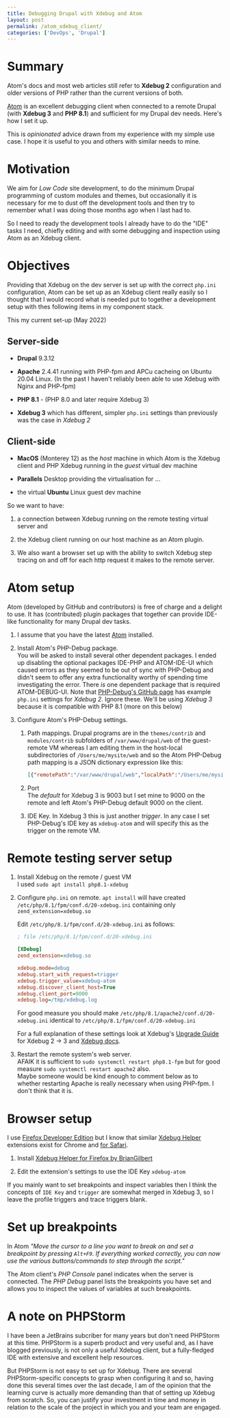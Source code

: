```yaml
---
title: Debugging Drupal with Xdebug and Atom
layout: post
permalink: /atom_xdebug_client/
categories: ['DevOps', 'Drupal']
---  
```


# Summary
 
Atom's docs and most web articles  still refer  to  __Xdebug 2__ configuration and older versions of PHP rather than the current versions of both.


[Atom](https://atom.io) is an excellent debugging client when connected to a remote Drupal (with __Xdebug 3__ and  __PHP 8.1__) and sufficient for my Drupal dev needs. Here's how I set it up.

This is  *opinionated* advice drawn from my experience with my simple use case. I hope it is useful to you and others with similar needs to mine.

# Motivation

We aim for *Low Code* site development, to do the minimum Drupal programming of custom modules and themes, but occasionally it is necessary for me to dust off the development tools and then try to remember what I was doing those months ago when I last had to.  

So I need to ready the development tools I already have to do the "IDE" tasks I need, chiefly editing and with some debugging and inspection using Atom as an Xdebug client.

# Objectives

Providing that Xdebug on the dev server is set up with the correct `php.ini` configuration, Atom can be set up as an Xdebug client really easily so I thought that I would record what is needed put to together a development setup with thes following items in my component stack.  

This my current set-up (May 2022)  

## Server-side

*   __Drupal__ 9.3.12  

*   __Apache__ 2.4.41 running with PHP-fpm and APCu cacheing on Ubuntu 20.04 Linux. (In the past I haven't reliably been able to use Xdebug with Nginx and PHP-fpm)  

*   __PHP 8.1__ - (PHP 8.0 and later require Xdebug 3)  

*   __Xdebug 3__ which has different, simpler `php.ini` settings than previously was the case in _Xdebug 2_

## Client-side

*   __MacOS__ (Monterey 12) as the *host* machine in which Atom is the Xdebug client and PHP Xdebug running in the *guest* virtual dev machine

*   __Parallels__ Desktop providing the virtualisation for ...

*   the virtual __Ubuntu__ Linux guest dev machine


So we want to have:

1.  a connection between Xdebug running on the remote testing virtual server and

1.  the Xdebug client running on our host machine as an Atom plugin.

1.  We also want a browser set up with the ability to switch Xdebug step tracing on and off for each http request it makes to the remote server.

# Atom setup   

Atom (developed by GitHub and contributors) is free of charge and a delight to use. It has (contributed) plugin packages that together can provide IDE-like functionality for many Drupal dev tasks.

1.  I assume that you have the latest [Atom](https://atom.io) installed.

1.  Install Atom's PHP-Debug package.  
    You will be asked to install several other dependent packages. I ended up disabling the optional packages  IDE-PHP and ATOM-IDE-UI which caused errors as they seemed to be out of sync with PHP-Debug and didn't seem to offer any extra functionality worthy of spending time investigating the error.  There *is* one dependent package that is required ATOM-DEBUG-UI.
    Note that [PHP-Debug's GitHub page](https://github.atom.io/packages/php-debug) has example `php.ini` settings for _Xdebug 2_. Ignore these. We'll be using _Xdebug 3_ because it is compatible with PHP 8.1 (more on this below)

1.  Configure Atom's PHP-Debug settings.  
    1.  Path mappings. Drupal programs are in the `themes/contrib` and `modules/contrib` subfolders of `/var/www/drupal/web` of the guest-remote VM whereas I am editing them in the host-local subdirectories of `/Users/me/mysite/web` and so the Atom PHP-Debug path mapping is a JSON dictionary expression like this:

        ```json
        [{"remotePath":"/var/www/drupal/web","localPath":"/Users/me/mysite/web"}]
        ```  

     1. Port    
        The *default* for Xdebug 3 is 9003 but I set mine to 9000 on the remote and left Atom's PHP-Debug default 9000 on the client.  

     1. IDE Key.
        In Xdebug 3 this is just another *trigger*. In any case I set PHP-Debug's IDE key as `xdebug-atom` and will specify this as the trigger on the remote VM.  

# Remote testing server setup

1.  Install Xdebug on the remote / guest VM  
    I used `sudo apt install php8.1-xdebug`

1.  Configure `php.ini` on remote.
    `apt install` will have created `/etc/php/8.1/fpm/conf.d/20-xdebug.ini` containing only `zend_extension=xdebug.so`

    Edit `/etc/php/8.1/fpm/conf.d/20-xdebug.ini` as follows:  

    ```ini
    ; file /etc/php/8.1/fpm/conf.d/20-xdebug.ini

    [XDebug]
    zend_extension=xdebug.so

    xdebug.mode=debug
    xdebug.start_with_request=trigger
    xdebug.trigger_value=xdebug-atom
    xdebug.discover_client_host=True
    xdebug.client_port=9000
    xdebug.log=/tmp/xdebug.log
    ```    

    For good measure you should make `/etc/php/8.1/apache2/conf.d/20-xdebug.ini` identical to `/etc/php/8.1/fpm/conf.d/20-xdebug.ini`

    For a full explanation of these settings look at Xdebug's [Upgrade Guide](https://xdebug.org/docs/upgrade_guide) for Xdebug 2 -> 3 and [Xdebug docs](https://xdebug.org/docs/).

1.  Restart the remote system's web server.  
    AFAIK it is sufficient to `sudo systemctl restart php8.1-fpm` but for good measure `sudo systemctl restart apache2` also.  
    Maybe someone would be kind enough to comment below as to whether restarting Apache is really necessary when using PHP-fpm. I don't think that it is.

# Browser setup  

I use [Firefox Developer Edition](https://www.mozilla.org/en-GB/firefox/developer/) but I know that similar [Xdebug Helper](https://addons.mozilla.org/en-US/firefox/addon/xdebug-helper-for-firefox/) extensions exist for Chrome and [for Safari](https://apps.apple.com/us/app/xdebug-key/id1441712067?mt=12).  

1.  Install [Xdebug Helper for Firefox by BrianGilbert](https://addons.mozilla.org/en-US/firefox/addon/xdebug-helper-for-firefox/)  

1.  Edit the extension's settings to use the IDE Key `xdebug-atom`

If you mainly want to set breakpoints and inspect variables then I think the concepts of `IDE Key` and `trigger` are somewhat merged in Xdebug 3, so I leave the profile triggers and trace triggers blank.

# Set up breakpoints  

In Atom *"Move the cursor to a line you want to break on and set a breakpoint by pressing `Alt+F9`.
If everything worked correctly, you can now use the various buttons/commands to step through the script."*

The Atom client's *PHP Console* panel indicates when the server is connected. The *PHP Debug* panel lists the breakpoints you have set and allows you to inspect the values of variables at such breakpoints.

# A note on PHPStorm  

I have been a JetBrains subcriber for many years but don't need PHPStorm at this time. PHPStorm is a superb product and very useful and, as I have blogged previously, is not only a useful Xdebug client, but a fully-fledged IDE with extensive and excellent help resources.  

But PHPStorm is not easy to set up for Xdebug. There are several PHPStorm-specific concepts to grasp when configuring it and so, having done this several times over the last decade, I am of the opinion that the learning curve is actually more demanding than that of setting up Xdebug from scratch. So,  you can justify your investment in time and money in relation to the scale of the project in which you and your team are engaged.

